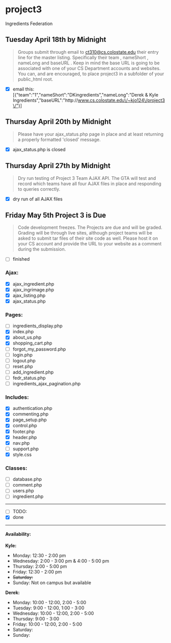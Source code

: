 # project3
Ingredients Federation


Tuesday April 18th by Midnight
---

>Groups submit through email to ct310@cs.colostate.edu their entry line for the
master listing. Specifically their team , nameShort , nameLong and baseURL .
Keep in mind the base URL is going to be associated with one of your CS
Department accounts and websites. You can, and are encouraged, to place
project3 in a subfolder of your public_html root.

- [x] email this:  [{"team":"1","nameShort":"DKingredients","nameLong":"Derek & Kyle Ingredients","baseURL":"http:\/\/www.cs.colostate.edu\/~kjo124\/project3\/"}]

Thursday April 20th by Midnight
---

>Please have your ajax_status.php page in place and at least returning a
properly formatted 'closed' message.

- [x] ajax_status.php is closed

Thursday April 27th by Midnight
---

>Dry run testing of Project 3 Team AJAX API. The GTA will test and record which
teams have all four AJAX files in place and responding to queries correctly.

- [x] dry run of all AJAX files


Friday May 5th Project 3 is Due
---

>Code development freezes. The Projects are due and will be graded. Grading will
be through live sites, although project teams will be asked to submit tar files
of their site code as well. Please host it on your CS account and provide the
URL to your website as a comment during the submission.

- [ ] finished

### Ajax: ###
- [x] ajax_ingredient.php
- [x] ajax_ingrimage.php
- [x] ajax_listing.php
- [x] ajax_status.php
### Pages: ###
- [ ] ingredients_display.php
- [x] index.php
- [x] about_us.php
- [x] shopping_cart.php
- [ ] forgot_my_password.php
- [ ] login.php
- [ ] logout.php
- [ ] reset.php
- [ ] add_ingredient.php
- [ ] fedr_status.php
- [ ] ingredients_ajax_pagination.php
### Includes: ###
- [x] authentication.php
- [x] commenting.php
- [x] page_setup.php
- [x] control.php
- [x] footer.php
- [x] header.php
- [x] nav.php
- [ ] support.php
- [x] style.css
### Classes: ###
- [ ] database.php
- [ ] comment.php
- [ ] users.php
- [ ] ingredient.php

* * *

- [ ] TODO:
- [x] done

* * *

#### Availability: ####
**Kyle:**
+ Monday: 12:30 - 2:00 pm
+ Wednesday: 2:00 - 3:00 pm & 4:00 - 5:00 pm
+ Thursday: 2:00 - 5:00 pm
+ Friday: 12:30 - 2:00 pm
+ <s>Saturday: </s>
+ Sunday: Not on campus but available

**Derek:**
+ Monday: 10:00 - 12:00, 2:00 - 5:00
+ Tuesday: 9:00 - 12:00, 1:00 - 3:00
+ Wednesday: 10:00 - 12:00, 2:00 - 5:00
+ Thursday: 9:00 - 3:00
+ Friday: 10:00 - 12:00, 2:00 - 5:00
+ Saturday:
+ Sunday:
